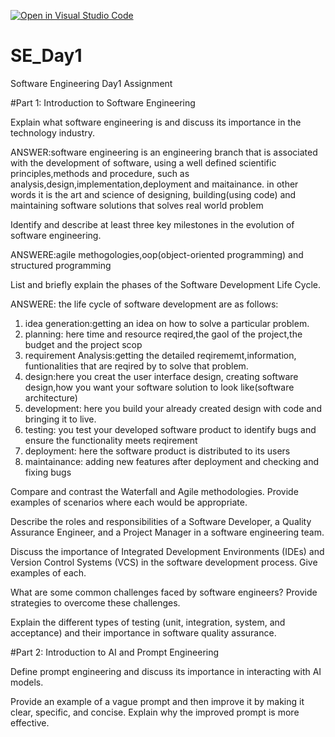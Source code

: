 [![Open in Visual Studio Code](https://classroom.github.com/assets/open-in-vscode-2e0aaae1b6195c2367325f4f02e2d04e9abb55f0b24a779b69b11b9e10269abc.svg)](https://classroom.github.com/online_ide?assignment_repo_id=18388247&assignment_repo_type=AssignmentRepo)
# SE_Day1
Software Engineering Day1 Assignment

#Part 1: Introduction to Software Engineering

Explain what software engineering is and discuss its importance in the technology industry.

ANSWER:software engineering is an engineering branch that is associated with the development of software,
using a well defined scientific principles,methods and procedure, such as analysis,design,implementation,deployment and maitainance.
in other words it is the art and science of designing, building(using code) and maintaining software solutions that solves real world problem



Identify and describe at least three key milestones in the evolution of software engineering.

ANSWERE:agile methogologies,oop(object-oriented programming) and structured programming



List and briefly explain the phases of the Software Development Life Cycle.

ANSWERE: the life cycle of software development are as follows:
1. idea generation:getting an idea on how to solve a  particular problem.
2. planning: here time and resource reqired,the gaol of the project,the budget and the project scop
3. requirement Analysis:getting the detailed reqirememt,information, funtionalities that are reqired by to solve that problem.
4. design:here you creat the user interface design, creating software design,how you want your software solution to look like(software architecture)
5. development: here you build your already created design  with code and bringing it to live.
6. testing: you test your developed software product to identify bugs and ensure the functionality meets reqirement
7. deployment: here the software product is distributed to its users
8. maintainance: adding new features after deployment and checking and fixing bugs

   


Compare and contrast the Waterfall and Agile methodologies. Provide examples of scenarios where each would be appropriate.



Describe the roles and responsibilities of a Software Developer, a Quality Assurance Engineer, and a Project Manager in a software engineering team.


Discuss the importance of Integrated Development Environments (IDEs) and Version Control Systems (VCS) in the software development process. Give examples of each.


What are some common challenges faced by software engineers? Provide strategies to overcome these challenges.


Explain the different types of testing (unit, integration, system, and acceptance) and their importance in software quality assurance.


#Part 2: Introduction to AI and Prompt Engineering


Define prompt engineering and discuss its importance in interacting with AI models.


Provide an example of a vague prompt and then improve it by making it clear, specific, and concise. Explain why the improved prompt is more effective.
